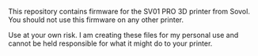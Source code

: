 This repository contains firmware for the SV01 PRO 3D printer from Sovol. You should not use this firmware on any other printer.

Use at your own risk. I am creating these files for my personal use and cannot be held responsible for what it might do to your printer.
